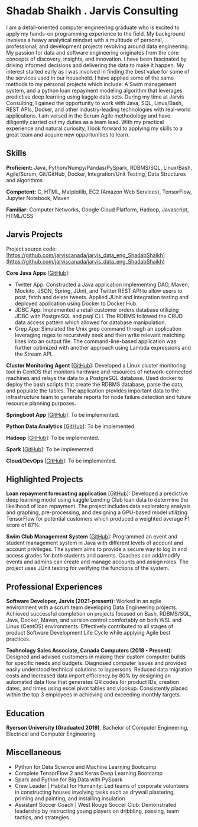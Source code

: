 # Shadab Shaikh . Jarvis Consulting

I am a detail-oriented computer engineering graduate who is excited to apply my hands-on programming experience to the field. My background involves a heavy analytical mindset with a multitude of personal, professional, and development projects revolving around data engineering. My passion for data and software engineering originates from the core concepts of discovery, insights, and innovation. I have been fascinated by driving informed decisions and delivering the data to make it happen. My interest started early as I was involved in finding the best value for some of the services used in our household. I have applied some of the same methods to my personal projects which include: A Swim management system, and a python loan repayment modeling algorithm that leverages predictive deep learning using kaggle data sets. During my time at Jarvis Consulting, I gained the opportunity to work with Java, SQL, Linux/Bash, REST APIs, Docker, and other industry-leading technologies with real-world applications. I am versed in the Scrum Agile methodology and have diligently carried out my duties as a team lead. With my practical experience and natural curiosity, I look forward to applying my skills to a great team and acquire new opportunities to learn.

## Skills

**Proficient:** Java, Python/Numpy/Pandas/PySpark, RDBMS/SQL, Linux/Bash, Agile/Scrum, Git/GitHub, Docker, Integration/Unit Testing, Data Structures and algorithms

**Competent:** C, HTML, Matplotlib, EC2 (Amazon Web Services), TensorFlow, Jupyter Notebook, Maven

**Familiar:** Computer Networks, Google Cloud Platform, Hadoop, Javascript, HTML/CSS

## Jarvis Projects

Project source code: [https://github.com/jarviscanada/jarvis_data_eng_ShadabShaikh](https://github.com/jarviscanada/jarvis_data_eng_ShadabShaikh)


**Core Java Apps** [[GitHub](https://github.com/jarviscanada/jarvis_data_eng_ShadabShaikh/tree/master/core_java)]:
      
  - Twitter App: Constructed a Java application implementing DAO, Maven, Mockito, JSON, Spring, JUnit, and Twitter REST API to allow users to post, fetch and delete tweets. Applied JUnit and integration testing and deployed application using Docker to Docker Hub.
  - JDBC App: Implemented a retail customer orders database utilizing JDBC with PostgreSQL and psql CLI. The RDBMS followed the CRUD data access pattern which allowed for database manipulation.
  - Grep App: Simulated the Unix grep command through an application leveraging regex to recursively seek and then write relevant matching lines into an output file. The command-line-based application was further optimized with another approach using Lambda expressions and the Stream API.

**Cluster Monitoring Agent** [[GitHub](https://github.com/jarviscanada/jarvis_data_eng_ShadabShaikh/tree/master/linux_sql)]: Developed a Linux cluster monitoring tool in CentOS that monitors hardware and resources of network-connected machines and relays the data to a PostgreSQL database. Used docker to deploy the bash scripts that create the RDBMS database, parse the data, and populate the tables. The application provides important data to the infrastructure team to generate reports for node failure detection and future resource planning purposes.

**Springboot App** [[GitHub](https://github.com/jarviscanada/jarvis_data_eng_ShadabShaikh/tree/master/springboot)]: To be implemented.

**Python Data Analytics** [[GitHub](https://github.com/jarviscanada/jarvis_data_eng_ShadabShaikh/tree/master/python_data_anlytics)]: To be implemented.

**Hadoop** [[GitHub](https://github.com/jarviscanada/jarvis_data_eng_ShadabShaikh/tree/master/hadoop)]: To be implemented.

**Spark** [[GitHub](https://github.com/jarviscanada/jarvis_data_eng_ShadabShaikh/tree/master/spark)]: To be implemented.

**Cloud/DevOps** [[GitHub](https://github.com/jarviscanada/jarvis_data_eng_ShadabShaikh/tree/master/cloud_devops)]: To be implemented.


## Highlighted Projects
**Loan repayment forecasting application** [[GitHub](https://github.com/ShadabShaikhEng/LendingClub_NN)]: Developed a predictive deep learning model using kaggle Lending Club loan data to determine the likelihood of loan repayment. The project includes data exploratory analysis and graphing, pre-processing, and designing a GPU-based model utilizing TensorFlow for potential customers which produced a weighted average F1 score of 87%.

**Swim Club Management System** [[GitHub](https://github.com/ShadabShaikhEng/JavaSwimProject)]: Programmed an event and student management system in Java with different levels of account and account privileges. The system aims to provide a secure way to log in and access grades for both students and parents. Coaches can add/modify events and admins can create and manage accounts and assign roles. The project uses JUnit testing for verifying the functions of the system.


## Professional Experiences

**Software Developer, Jarvis (2021-present)**: Worked in an agile environment with a scrum team developing Data Engineering projects. Achieved successful completion on projects focused on Bash, RDBMS/SQL, Java, Docker, Maven, and version control comfortably on both WSL and Linux (CentOS) environments. Effectively contributed to all stages of product Software Development Life Cycle while applying Agile best practices.

**Technology Sales Associate, Canada Computers (2018 - Present)**: Designed and advised customers in making their custom computer builds for specific needs and budgets. Diagnosed computer issues and provided easily understood technical solutions to laypersons. Reduced data migration costs and increased data import efficiency by 80% by designing an automated data flow that generates QR codes for product IDs, creation dates, and times using excel pivot tables and vlookup. Consistently placed within the top 3 employees in achieving and exceeding monthly targets.


## Education
**Ryerson University (Graduated 2019)**, Bachelor of Computer Engineering, Electrical and Computer Engineering


## Miscellaneous
- Python for Data Science and Machine Learning Bootcamp
- Complete TensorFlow 2 and Keras Deep Learning Bootcamp
- Spark and Python for Big Data with PySpark
- Crew Leader | Habitat for Humanity: Led teams of corporate volunteers in constructing houses involving tasks such as drywall plastering, priming and painting, and installing insulation
- Assistant Soccer Coach | West Rouge Soccer Club: Demonstrated leadership by instructing young players on dribbling, passing, team tactics, and strategies